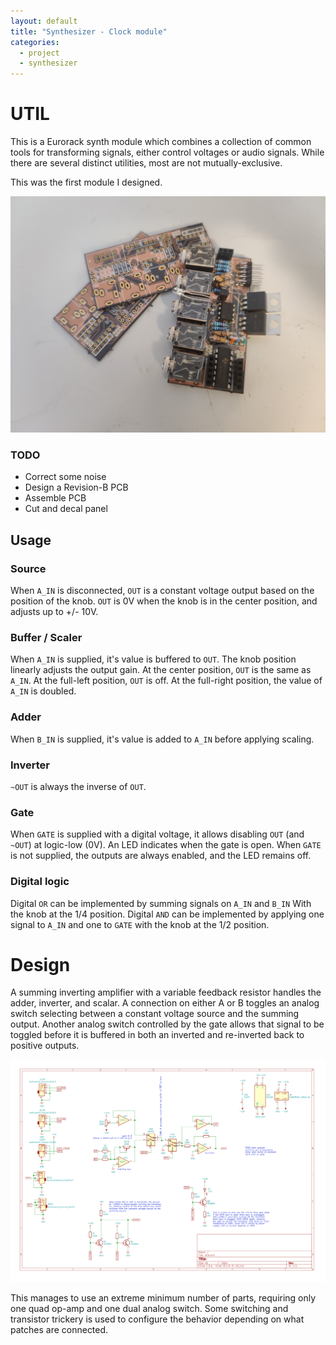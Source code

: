 ```yaml
---
layout: default
title: "Synthesizer - Clock module"
categories:
  - project
  - synthesizer
---
```


# UTIL

This is a Eurorack synth module which combines a collection of common tools for transforming signals, either control voltages or audio signals. While there are several distinct utilities, most are not mutually-exclusive.

This was the first module I designed.

![populated PCB -halfwidth](/images/util_image.jpg )

### TODO

- Correct some noise
- Design a Revision-B PCB
- Assemble PCB
- Cut and decal panel

## Usage

### Source

When `A_IN` is disconnected, `OUT` is a constant voltage output based on the position of the knob. `OUT` is 0V when the knob is in the center position, and adjusts up to +/- 10V.

### Buffer / Scaler

When `A_IN` is supplied, it's value is buffered to `OUT`. The knob position linearly adjusts the output gain. At the center position, `OUT` is the same as `A_IN`. At the full-left position, `OUT` is off. At the full-right position, the value of `A_IN` is doubled. 

### Adder

When `B_IN` is supplied, it's value is added to `A_IN` before applying scaling.

### Inverter

`~OUT` is always the inverse of `OUT`.

### Gate

When `GATE` is supplied with a digital voltage, it allows disabling `OUT` (and `~OUT`) at logic-low (0V). An LED indicates when the gate is open. When `GATE` is not supplied, the outputs are always enabled, and the LED remains off.

### Digital logic

Digital `OR` can be implemented by summing signals on `A_IN` and `B_IN` With the knob at the 1/4 position. Digital `AND` can be implemented by applying one signal to `A_IN` and one to `GATE` with the knob at the 1/2 position.

# Design

A summing inverting amplifier with a variable feedback resistor handles the adder, inverter, and scalar. A connection on either A or B toggles an analog switch selecting between a constant voltage source and the summing output. Another analog switch controlled by the gate allows that signal to be toggled before it is buffered in both an inverted and re-inverted back to positive outputs.

![schematic](/images/util_schematic.png)

This manages to use an extreme minimum number of parts, requiring only one quad op-amp and one dual analog switch. Some switching and transistor trickery is used to configure the behavior depending on what patches are connected.
